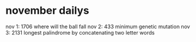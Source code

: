 # november dailys

nov 1: 1706 where will the ball fall
nov 2: 433 minimum genetic mutation
nov 3: 2131 longest palindrome by concatenating two letter words

